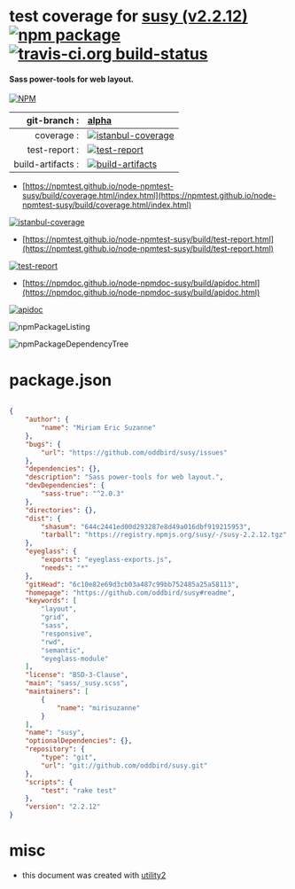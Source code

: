 # test coverage for  [susy (v2.2.12)](https://github.com/oddbird/susy#readme)  [![npm package](https://img.shields.io/npm/v/npmtest-susy.svg?style=flat-square)](https://www.npmjs.org/package/npmtest-susy) [![travis-ci.org build-status](https://api.travis-ci.org/npmtest/node-npmtest-susy.svg)](https://travis-ci.org/npmtest/node-npmtest-susy)
#### Sass power-tools for web layout.

[![NPM](https://nodei.co/npm/susy.png?downloads=true&downloadRank=true&stars=true)](https://www.npmjs.com/package/susy)

| git-branch : | [alpha](https://github.com/npmtest/node-npmtest-susy/tree/alpha)|
|--:|:--|
| coverage : | [![istanbul-coverage](https://npmtest.github.io/node-npmtest-susy/build/coverage.badge.svg)](https://npmtest.github.io/node-npmtest-susy/build/coverage.html/index.html)|
| test-report : | [![test-report](https://npmtest.github.io/node-npmtest-susy/build/test-report.badge.svg)](https://npmtest.github.io/node-npmtest-susy/build/test-report.html)|
| build-artifacts : | [![build-artifacts](https://npmtest.github.io/node-npmtest-susy/glyphicons_144_folder_open.png)](https://github.com/npmtest/node-npmtest-susy/tree/gh-pages/build)|

- [https://npmtest.github.io/node-npmtest-susy/build/coverage.html/index.html](https://npmtest.github.io/node-npmtest-susy/build/coverage.html/index.html)

[![istanbul-coverage](https://npmtest.github.io/node-npmtest-susy/build/screenCapture.buildCi.browser.%252Ftmp%252Fbuild%252Fcoverage.lib.html.png)](https://npmtest.github.io/node-npmtest-susy/build/coverage.html/index.html)

- [https://npmtest.github.io/node-npmtest-susy/build/test-report.html](https://npmtest.github.io/node-npmtest-susy/build/test-report.html)

[![test-report](https://npmtest.github.io/node-npmtest-susy/build/screenCapture.buildCi.browser.%252Ftmp%252Fbuild%252Ftest-report.html.png)](https://npmtest.github.io/node-npmtest-susy/build/test-report.html)

- [https://npmdoc.github.io/node-npmdoc-susy/build/apidoc.html](https://npmdoc.github.io/node-npmdoc-susy/build/apidoc.html)

[![apidoc](https://npmdoc.github.io/node-npmdoc-susy/build/screenCapture.buildCi.browser.%252Ftmp%252Fbuild%252Fapidoc.html.png)](https://npmdoc.github.io/node-npmdoc-susy/build/apidoc.html)

![npmPackageListing](https://npmtest.github.io/node-npmtest-susy/build/screenCapture.npmPackageListing.svg)

![npmPackageDependencyTree](https://npmtest.github.io/node-npmtest-susy/build/screenCapture.npmPackageDependencyTree.svg)



# package.json

```json

{
    "author": {
        "name": "Miriam Eric Suzanne"
    },
    "bugs": {
        "url": "https://github.com/oddbird/susy/issues"
    },
    "dependencies": {},
    "description": "Sass power-tools for web layout.",
    "devDependencies": {
        "sass-true": "^2.0.3"
    },
    "directories": {},
    "dist": {
        "shasum": "644c2441ed00d293287e8d49a016dbf919215953",
        "tarball": "https://registry.npmjs.org/susy/-/susy-2.2.12.tgz"
    },
    "eyeglass": {
        "exports": "eyeglass-exports.js",
        "needs": "*"
    },
    "gitHead": "6c10e82e69d3cb03a487c99bb752485a25a58113",
    "homepage": "https://github.com/oddbird/susy#readme",
    "keywords": [
        "layout",
        "grid",
        "sass",
        "responsive",
        "rwd",
        "semantic",
        "eyeglass-module"
    ],
    "license": "BSD-3-Clause",
    "main": "sass/_susy.scss",
    "maintainers": [
        {
            "name": "mirisuzanne"
        }
    ],
    "name": "susy",
    "optionalDependencies": {},
    "repository": {
        "type": "git",
        "url": "git://github.com/oddbird/susy.git"
    },
    "scripts": {
        "test": "rake test"
    },
    "version": "2.2.12"
}
```



# misc
- this document was created with [utility2](https://github.com/kaizhu256/node-utility2)
